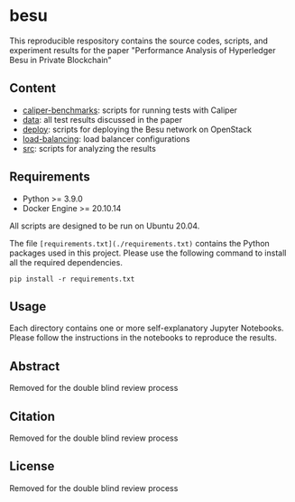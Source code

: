 # besu
This reproducible respository contains the source codes, scripts, and experiment results for the paper "Performance Analysis of Hyperledger Besu in Private Blockchain"

## Content
* [caliper-benchmarks](/caliper-benchmarks): scripts for running tests with Caliper
* [data](/data): all test results discussed in the paper
* [deploy](/deploy): scripts for deploying the Besu network on OpenStack
* [load-balancing](/load-balancing): load balancer configurations
* [src](/src): scripts for analyzing the results

## Requirements
* Python >= 3.9.0
* Docker Engine >= 20.10.14

All scripts are designed to be run on Ubuntu 20.04.

The file `[requirements.txt](./requirements.txt)` contains the Python packages used in this project. Please use the following command to install all the required dependencies.

```
pip install -r requirements.txt
```

## Usage
Each directory contains one or more self-explanatory Jupyter Notebooks. Please follow the instructions in the notebooks to reproduce the results.

## Abstract
Removed for the double blind review process

## Citation
Removed for the double blind review process

## License
Removed for the double blind review process
